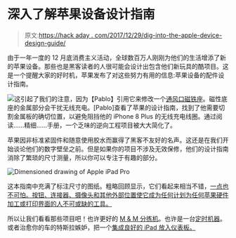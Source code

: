 # 深入了解苹果设备设计指南

> 原文:[https://hack aday . com/2017/12/29/dig-into-the-apple-device-design-guide/](https://hackaday.com/2017/12/29/dig-into-the-apple-device-design-guide/)

由于一年一度的 12 月底消费主义活动，全球数百万人刚刚为他们的生活增添了新的苹果设备。那些也是黑客读者的人很可能会设计出包含他们新玩具的酷项目。这是一个提醒大家的好时机，苹果发布了对这些努力有用的信息:苹果设备的配件设计指南。

![](../Images/703ba287f9a5d010ba2d802065761bc2.png)这引起了我们的注意，因为【Pablo】引用它来修改一个[通风口磁铁座](https://hackaday.io/project/28715-air-vent-mount-vs-qi-charger)。磁性底座的金属部分会干扰无线充电。[Pablo]查看了苹果的设计指南，找到了他需要切割金属板的确切位置，以避免阻挡他的 iPhone 8 Plus 的无线充电线圈。通过阅读……精细……手册，一个乏味的逆向工程项目被大大简化了。

苹果因非标准紧固件和随意使用胶水而赢得了黑客不友好的名声。这还是在我们开始谈论他们的数字壁垒之前。但是如果你的项目不涉及无效保修，他们的设计指南消除了繁琐的尺寸测量，所以你可以专注于有趣的部分。

![Dimensioned drawing of Apple iPad Pro](../Images/01544e25a343f285e0a3d88ca717a588.png)

这本指南中充满了标注尺寸的图纸。粗略回顾显示，它们看起来相当不错，[一点也不可怕。按钮、连接器、摄像头和其他外部位置使它成为任何计划为任何苹果硬件加工或打印界面的人不可或缺的工具。](https://hackaday.com/2017/12/14/truly-terrible-dimensioned-drawings/)

所以让我们看看那些项目吧！也许更好的 [M & M 分拣机](https://hackaday.com/2014/12/23/hate-blue-mms-sort-them-using-the-power-of-an-iphone/)。也许是一台[定时机器](https://hackaday.com/2013/05/22/vine-app-hack-on-iphone-makes-time-lapse-movies/)。或者治愈你的车的特斯拉嫉妒，把一个[集成良好的 iPad 放入仪表板。](https://hackaday.com/2017/06/25/ipad-not-flux-capacitor-brings-delorean-back-to-the-future/)